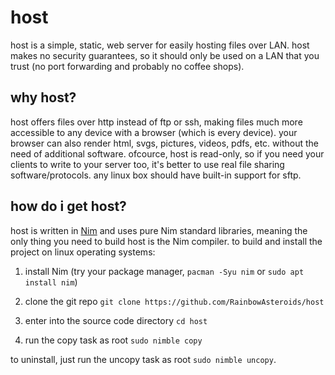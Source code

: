 # host
host is a simple, static, web server for easily hosting files over LAN.
host makes no security guarantees, so it should only be used on a LAN that you trust
(no port forwarding and probably no coffee shops).

## why host?
host offers files over http instead of ftp or ssh, making files much more
accessible to any device with a browser (which is every device). your browser
can also render html, svgs, pictures, videos, pdfs, etc. without the need of
additional software. ofcource, host is read-only, so if you need your clients
to write to your server too, it's better to use real file sharing
software/protocols. any linux box should have built-in support for sftp.

## how do i get host?
host is written in [Nim](https://nim-lang.org) and uses pure Nim standard
libraries, meaning the only thing you need to build host is the Nim compiler.
to build and install the project on linux operating systems:

1. install Nim (try your package manager, `pacman -Syu nim` or 
`sudo apt install nim`)

2. clone the git repo `git clone https://github.com/RainbowAsteroids/host`

3. enter into the source code directory `cd host`

4. run the copy task as root `sudo nimble copy`

to uninstall, just run the uncopy task as root `sudo nimble uncopy`.
